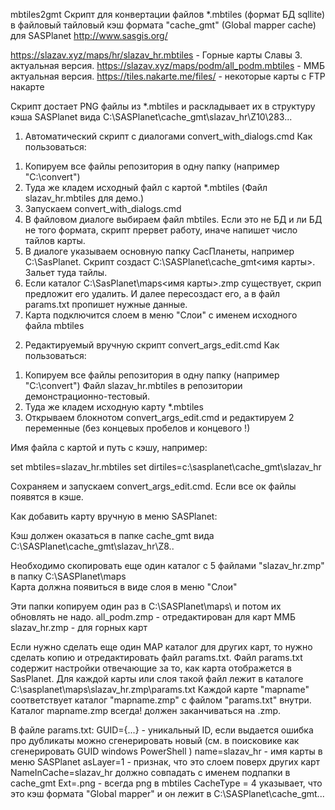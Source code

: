 mbtiles2gmt
Скрипт для конвертации файлов *.mbtiles (формат БД sqllite) в файловый тайловый кэш формата "cache_gmt"  (Global mapper cache) для SASPlanet http://www.sasgis.org/

https://slazav.xyz/maps/hr/slazav_hr.mbtiles - Горные карты Славы З. актуальная версия.
https://slazav.xyz/maps/podm/all_podm.mbtiles - ММБ актуальная версия.
https://tiles.nakarte.me/files/ - некоторые карты с FTP накарте


Скрипт достает PNG файлы из *.mbtiles и раскладывает их в структуру кэша SASPlanet вида C:\SASPlanet\cache_gmt\slazav_hr\Z10\283...

1. Автоматический скрипт с диалогами convert_with_dialogs.cmd
Как пользоваться:
1) Копируем все файлы репозитория в одну папку (например "С:\convert") 
2) Туда же кладем исходный файл с картой *.mbtiles (Файл slazav_hr.mbtiles для демо.)
3) Запускаем convert_with_dialogs.cmd
4) В файловом диалоге выбираем файл mbtiles. Если это не БД и ли БД не того формата, скрипт прервет работу, иначе напишет число тайлов карты.
5) В диалоге указываем основную папку СасПланеты, например C:\SasPlanet.  Скрипт создаст C:\SASPlanet\cache_gmt\<имя карты>. Зальет туда тайлы. 
6) Если каталог C:\SasPlanet\maps\<имя карты>.zmp существует, скрип предложит его удалить. И далее пересоздаст его, а в файл params.txt пропишет нужные данные.
7) Карта подключится слоем в меню "Слои" с именем исходного файла mbtiles

2. Редактируемый вручную скрипт convert_args_edit.cmd
Как пользоваться:
1) Копируем все файлы репозитория в одну папку (например "С:\convert") Файл slazav_hr.mbtiles в репозитории демонстрационно-тестовый.
2) Туда же кладем исходную карту *.mbtiles
3) Открываем блокнотом convert_args_edit.cmd и редактируем 2 переменные  (без концевых пробелов и концевого \!)

Имя файла с картой и путь с кэшу, например:

set mbtiles=slazav_hr.mbtiles
set dirtiles=c:\sasplanet\cache_gmt\slazav_hr

Сохраняем и запускаем convert_args_edit.cmd. Если все ок файлы появятся в кэше.

Как добавить карту вручную в меню SASPlanet:

Кэш должен оказаться в папке cache_gmt вида C:\SASPlanet\cache_gmt\slazav_hr\Z8..

Необходимо скопировать еще один каталог с 5 файлами "slazav_hr.zmp" в папку C:\SASPlanet\maps\
Карта должна появиться в виде слоя в меню "Слои"

Эти  папки копируем один раз в C:\SASPlanet\maps\ и потом их обновлять не надо.
all_podm.zmp - отредактирован для карт ММБ
slazav_hr.zmp - для горных карт 

Если нужно сделать еще один MAP каталог для других карт, то нужно сделать копию и отредактировать файл params.txt.
Файл params.txt содержит настройки отвечающие за то, как карта отображется в SasPlanet.
Для каждой карты или слоя такой файл лежит в каталоге C:\sasplanet\maps\slazav_hr.zmp\params.txt 
Каждой карте "mapname" соответствует каталог "mapname.zmp" с файлом "params.txt" внутри.
Каталог mapname.zmp всегда! должен заканчиваться на .zmp.

В файле params.txt: 
GUID={...} - уникальный ID, если выдается ошибка про дубликаты можно сгенерировать новый (см. в поисковике как сгенерировать GUID windows PowerShell )
name=slazav_hr - имя карты в меню SASPlanet
asLayer=1 - признак, что это слоем поверх других карт
NameInCache=slazav_hr должно совпадать с именем подпапки в cache_gmt
Ext=.png - всегда png в mbtiles
CacheType = 4 указывает, что это кэш формата "Global mapper" и он лежит в C:\SASPlanet\cache_gmt...
